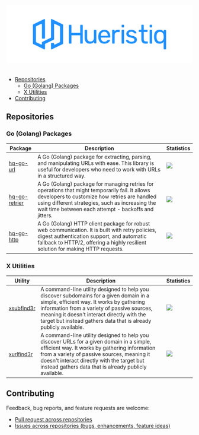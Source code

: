 <div align="center">
	<img src="https://raw.githubusercontent.com/hueristiq/.github/main/assets/Github%20Profile%20Banner%201920x600.png" alt="Hueristiq"/>
</div>

<br/>

- [Repositories](#repositories)
	- [Go (Golang) Packages](#go-golang-packages)
	- [X Utilities](#x-utilities)
- [Contributing](#contributing)

## Repositories

### Go (Golang) Packages

| Package               | Description               | Statistics     |
|-----------------------|---------------------------|----------------|
| [hq-go-url](https://github.com/hueristiq/hq-go-url) | A Go (Golang) package for extracting, parsing, and manipulating URLs with ease. This library is useful for developers who need to work with URLs in a structured way. | ![](https://img.shields.io/github/stars/hueristiq/hq-go-url?label=%20) |
| [hq-go-retrier](https://github.com/hueristiq/hq-go-retrier) | A Go (Golang) package for managing retries for operations that might temporarily fail. It allows developers to customize how retries are handled using different strategies, such as increasing the wait time between each attempt - backoffs and jitters. | ![](https://img.shields.io/github/stars/hueristiq/hq-go-retrier?label=%20) |
| [hq-go-http](https://github.com/hueristiq/hq-go-http) | A Go (Golang) HTTP client package for robust web communication. It is built with retry policies, digest authentication support, and automatic fallback to HTTP/2, offering a highly resilient solution for making HTTP requests. | ![](https://img.shields.io/github/stars/hueristiq/hq-go-http?label=%20) |

### X Utilities

| Utility               | Description               | Statistics     |
|-----------------------|---------------------------|----------------|
| [xsubfind3r](https://github.com/hueristiq/xsubfind3r) | A command-line utility designed to help you discover subdomains for a given domain in a simple, efficient way. It works by gathering information from a variety of passive sources, meaning it doesn't interact directly with the target but instead gathers data that is already publicly available. | ![](https://img.shields.io/github/stars/hueristiq/xsubfind3r?label=%20) |
| [xurlfind3r](https://github.com/hueristiq/xurlfind3r) | A command-line utility designed to help you discover URLs for a given domain in a simple, efficient way. It works by gathering information from a variety of passive sources, meaning it doesn't interact directly with the target but instead gathers data that is already publicly available. | ![](https://img.shields.io/github/stars/hueristiq/xurlfind3r?label=%20) |

## Contributing

Feedback, bug reports, and feature requests are welcome:

* [Pull request across repositories](https://github.com/pulls?q=is%3Aopen+is%3Apr+user%3Ahueristiq+is%3Apublic)
* [Issues across repositories (bugs, enhancements, feature ideas)](https://github.com/issues?q=is%3Aopen+is%3Aissue+user%3Ahueristiq+is%3Apublic)